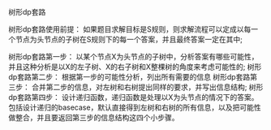 树形dp套路

树形dp套路使用前提：
如果题目求解目标是S规则，则求解流程可以定成以每一个节点为头节点的子树在S规则下的每一个答案，并且最终答案一定在其中;

树形dp套路第一步：
以某个节点X为头节点的子树中，分析答案有哪些可能性，并且这种分析是以X的左子树、X的右子树和X整棵树的角度来考虑可能性的;
树形dp套路第二步：
根据第一步的可能性分析，列出所有需要的信息
树形dp套路第三步：
合并第二步的信息，对左树和右树提出同样的要求，并写出信息结构;
树形dp套路第四步：
设计递归函数，递归函数是处理以X为头节点的情况下的答案。
包括设计递归的basecase，默认直接得到左树和右树的所有信息，以及把可能性做整合，并且要返回第三步的信息结构这四个小步骤。
